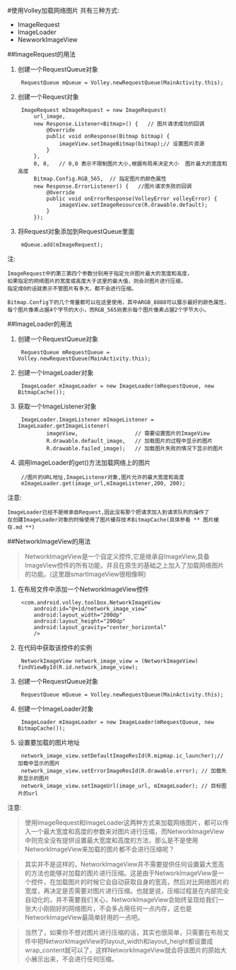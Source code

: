 #使用Volley加载网络图片
共有三种方式:

- ImageRequest
- ImageLoader
- NewworkImageView

##ImageRequest的用法
1. 创建一个RequestQueue对象
	
		RequestQueue mQueue = Volley.newRequestQueue(MainActivity.this);
2. 创建一个Request对象
		
		ImageRequest mImageRequest = new ImageRequest(
			url_image, 
			new Response.Listener<Bitmap>() {   // 图片请求成功的回调
	            @Override
	            public void onResponse(Bitmap bitmap) {
	                imageView.setImageBitmap(bitmap);// 设置图片资源
	            }
	        },
			0, 0,   // 0,0 表示不限制图片大小,根据布局来决定大小  图片最大的宽度和高度
			Bitmap.Config.RGB_565,	// 指定图片的颜色属性
			new Response.ErrorListener() {   //图片请求失败的回调
	            @Override
	            public void onErrorResponse(VolleyError volleyError) {
	                imageView.setImageResource(R.drawable.default);
	            }
	        });
3. 将Request对象添加到RequestQueue里面

		mQueue.add(mImageRequest);

注:

	ImageRequest中的第三第四个参数分别用于指定允许图片最大的宽度和高度，
	如果指定的网络图片的宽度或高度大于这里的最大值，则会对图片进行压缩，
	指定成0的话就表示不管图片有多大，都不会进行压缩。

	Bitmap.Config下的几个常量都可以在这里使用，其中ARGB_8888可以展示最好的颜色属性，
	每个图片像素占据4个字节的大小，而RGB_565则表示每个图片像素占据2个字节大小。
##ImageLoader的用法
1. 创建一个RequestQueue对象

		RequestQueue mRequestQueue = Volley.newRequestQueue(MainActivity.this);
2. 创建一个ImageLoader对象

		ImageLoader mImageLoader = new ImageLoader(mRequestQueue, new BitmapCache());
3. 获取一个ImageListener对象

		ImageLoader.ImageListener mImageListener = ImageLoader.getImageListener(
				imageView,					// 需要设置图片的ImageView
				R.drawable.default_image,	// 加载图片的过程中显示的图片
				R.drawable.failed_image);	// 加载图片失败的情况下显示的图片
4. 调用ImageLoader的get()方法加载网络上的图片

		//图片的URL地址,ImageListener对象,图片允许的最大宽度和高度
		mImageLoader.get(image_url,mImageListener,200, 200);

注意:

	ImageLoader已经不是继承自Request,因此没有那个把请求加入到请求队列的操作了
    在创建ImageLoader对象的时候使用了图片缓存技术BitmapCache(具体参看 ** 图片缓存.md **)
##NetworkImageView的用法
>NetworkImageView是一个自定义控件,它是继承自ImageView,具备ImageView控件的所有功能，并且在原生的基础之上加入了加载网络图片的功能。(这里跟smartImageView很相像啊)

1. 在布局文件中添加一个NetworkImageView控件
	
		<com.android.volley.toolbox.NetworkImageView
	        android:id="@+id/network_image_view"
	        android:layout_width="200dp"
	        android:layout_height="200dp"
	        android:layout_gravity="center_horizontal"
	        />
2. 在代码中获取该控件的实例

		NetworkImageView network_image_view = (NetworkImageView) findViewById(R.id.network_image_view);
3. 创建一个RequestQueue对象

		RequestQueue mQueue = Volley.newRequestQueue(MainActivity.this);
4. 创建一个ImageLoader对象

		ImageLoader mImageLoader = new ImageLoader(mRequestQueue, new BitmapCache());
5. 设置要加载的图片地址
		
		network_image_view.setDefaultImageResId(R.mipmap.ic_launcher);// 加载中显示的图片
        network_image_view.setErrorImageResId(R.drawable.error); // 加载失败显示的图片
        network_image_view.setImageUrl(image_url, mImageLoader); // 目标图片的url
注意:

>使用ImageRequest和ImageLoader这两种方式来加载网络图片，都可以传入一个最大宽度和高度的参数来对图片进行压缩，而NetworkImageView中则完全没有提供设置最大宽度和高度的方法，那么是不是使用NetworkImageView来加载的图片都不会进行压缩呢？

>其实并不是这样的，NetworkImageView并不需要提供任何设置最大宽高的方法也能够对加载的图片进行压缩。这是由于NetworkImageView是一个控件，在加载图片的时候它会自动获取自身的宽高，然后对比网络图片的宽度，再决定是否需要对图片进行压缩。也就是说，压缩过程是在内部完全自动化的，并不需要我们关心，NetworkImageView会始终呈现给我们一张大小刚刚好的网络图片，不会多占用任何一点内存，这也是NetworkImageView最简单好用的一点吧。

>当然了，如果你不想对图片进行压缩的话，其实也很简单，只需要在布局文件中把NetworkImageView的layout_width和layout_height都设置成wrap_content就可以了，这样NetworkImageView就会将该图片的原始大小展示出来，不会进行任何压缩。